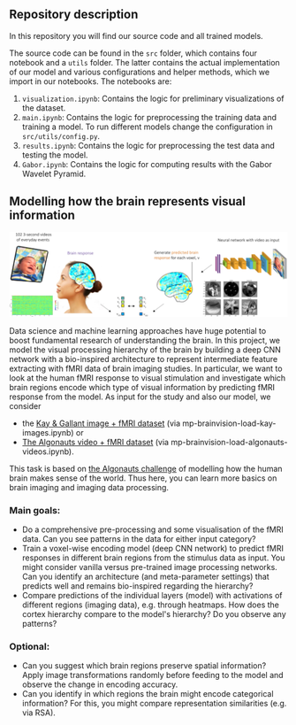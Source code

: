 ## Repository description

In this repository you will find our source code and all trained models. 

The source code can be found in the `src` folder, which contains four notebook and a `utils` folder. The latter contains the actual implementation of our model and various configurations and helper methods, which we import in our notebooks. The notebooks are:

1. `visualization.ipynb`: Contains the logic for preliminary visualizations of the dataset.
2. `main.ipynb`: Contains the logic for preprocessing the training data and training a model. To run different models change the configuration in `src/utils/config.py`.
3. `results.ipynb`: Contains the logic for preprocessing the test data and testing the model.
4. `Gabor.ipynb`: Contains the logic for computing results with the Gabor Wavelet Pyramid.

## Modelling how the brain represents visual information

![](mp_brainvision.png)

Data science and machine learning approaches have huge potential to boost fundamental research of understanding the brain. 
In this project, we model the visual processing hierarchy of the brain by building a deep CNN network with a bio-inspired architecture to represent intermediate feature extracting with fMRI data of brain imaging studies. In particular, we want to look at the human fMRI response to visual stimulation and investigate which brain regions encode which type of visual information by predicting fMRI response from the model. As input for the study and also our model, we consider 
- the [Kay & Gallant image + fMRI dataset](https://crcns.org/data-sets/vc/vim-1/about-vim-1) (via mp-brainvision-load-kay-images.ipynb) or 
- [The Algonauts video + fMRI dataset](https://docs.google.com/forms/d/e/1FAIpQLScqEf-F5rAa82mc1_qbnoMonHVmfFk52kaCJQpTAkDU0V5vUg/viewform) (via mp-brainvision-load-algonauts-videos.ipynb).

This task is based on [the Algonauts challenge](http://algonauts.csail.mit.edu/challenge.html) of modelling how the human brain makes sense of the world. Thus here, you can learn more basics on brain imaging and imaging data processing.

### Main goals:

- Do a comprehensive pre-processing and some visualisation of the fMRI data. Can you see patterns in the data for either input category?
- Train a voxel-wise encoding model (deep CNN network) to predict fMRI responses in different brain regions from the stimulus data as input. You might consider vanilla versus pre-trained image processing networks. Can you identify an architecture (and meta-parameter settings) that predicts well and remains bio-inspired regarding the hierarchy?
- Compare predictions of the individual layers (model) with activations of different regions (imaging data), e.g. through heatmaps. How does the cortex hierarchy compare to the model's hierarchy? Do you observe any patterns?

### Optional:

- Can you suggest which brain regions preserve spatial information? Apply image transformations randomly before feeding to the model and observe the change in encoding accuracy.
- Can you identify in which regions the brain might encode categorical information? For this, you might compare representation similarities (e.g. via RSA).

